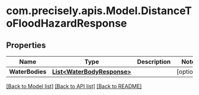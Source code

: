 # com.precisely.apis.Model.DistanceToFloodHazardResponse
## Properties

Name | Type | Description | Notes
------------ | ------------- | ------------- | -------------
**WaterBodies** | [**List&lt;WaterBodyResponse&gt;**](WaterBodyResponse.md) |  | [optional] 

[[Back to Model list]](../README.md#documentation-for-models) [[Back to API list]](../README.md#documentation-for-api-endpoints) [[Back to README]](../README.md)

